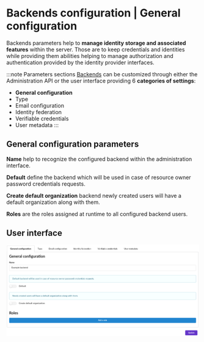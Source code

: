 # Backends configuration | General configuration

Backends parameters help to __manage identity storage and associated features__ within the server. Those are to keep credentials and identities while providing them abilities helping to manage authorization and authentication provided by the identity provider interfaces.

:::note Parameters sections
[Backends](/docs/provider-configuration/configure-backends) can be customized through either the Administration API or the user interface providing 6 __categories of settings__:

- __General configuration__
- Type
- Email configuration
- Identity federation
- Verifiable credentials
- User metadata
:::

## General configuration parameters

<div class="parameters">

__Name__ help to recognize the configured backend within the administration interface.

__Default__ define the backend which will be used in case of resource owner password credentials requests.

__Create default organization__ backend newly created users will have a default organization along with them.

__Roles__ are the roles assigned at runtime to all configured backend users.

</div>

## User interface

![backend form](/assets/images/backends-general-configuration.png)
